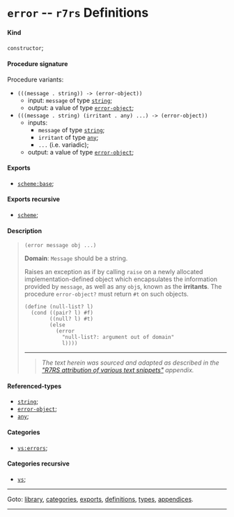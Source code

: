 

<a id='definition__r7rs__error'></a>

# `error` -- `r7rs` Definitions


<a id='definition__r7rs__error__kind'></a>

#### Kind

`constructor`;


<a id='definition__r7rs__error__procedure-signature'></a>

#### Procedure signature

Procedure variants:
 * `(((message . string)) -> (error-object))`
   * input: `message` of type [`string`](../../r7rs/types/string.md#type__r7rs__string);
   * output: a value of type [`error-object`](../../r7rs/types/error-object.md#type__r7rs__error-object);
 * `(((message . string) (irritant . any) ...) -> (error-object))`
   * inputs:
     * `message` of type [`string`](../../r7rs/types/string.md#type__r7rs__string);
     * `irritant` of type [`any`](../../r7rs/types/any.md#type__r7rs__any);
     * `...` (i.e. variadic);
   * output: a value of type [`error-object`](../../r7rs/types/error-object.md#type__r7rs__error-object);


<a id='definition__r7rs__error__exports'></a>

#### Exports

 * [`scheme:base`](../../r7rs/exports/scheme_3a_base.md#export__r7rs__scheme_3a_base);


<a id='definition__r7rs__error__exports-recursive'></a>

#### Exports recursive

 * [`scheme`](../../r7rs/exports/scheme.md#export__r7rs__scheme);


<a id='definition__r7rs__error__description'></a>

#### Description

> ````
> (error message obj ...)
> ````
> 
> 
> **Domain**:  `Message` should be a string.
> 
> Raises an exception as if by calling
> `raise` on a newly allocated implementation-defined object which encapsulates
> the information provided by `message`,
> as well as any `obj`s, known as the __irritants__.
> The procedure `error-object?` must return `#t` on such objects.
> 
> ````
> (define (null-list? l)
>   (cond ((pair? l) #f)
>         ((null? l) #t)
>         (else
>           (error
>             "null-list?: argument out of domain"
>             l))))
> ````
> 
> 
> ----
> > *The text herein was sourced and adapted as described in the ["R7RS attribution of various text snippets"](../../r7rs/appendices/attribution.md#appendix__r7rs__attribution) appendix.*


<a id='definition__r7rs__error__referenced-types'></a>

#### Referenced-types

 * [`string`](../../r7rs/types/string.md#type__r7rs__string);
 * [`error-object`](../../r7rs/types/error-object.md#type__r7rs__error-object);
 * [`any`](../../r7rs/types/any.md#type__r7rs__any);


<a id='definition__r7rs__error__categories'></a>

#### Categories

 * [`vs:errors`](../../r7rs/categories/vs_3a_errors.md#category__r7rs__vs_3a_errors);


<a id='definition__r7rs__error__categories-recursive'></a>

#### Categories recursive

 * [`vs`](../../r7rs/categories/vs.md#category__r7rs__vs);

----

Goto: [library](../../r7rs/_index.md#library__r7rs), [categories](../../r7rs/categories/_index.md#toc__r7rs__categories), [exports](../../r7rs/exports/_index.md#toc__r7rs__exports), [definitions](../../r7rs/definitions/_index.md#toc__r7rs__definitions), [types](../../r7rs/types/_index.md#toc__r7rs__types), [appendices](../../r7rs/appendices/_index.md#toc__r7rs__appendices).

----

